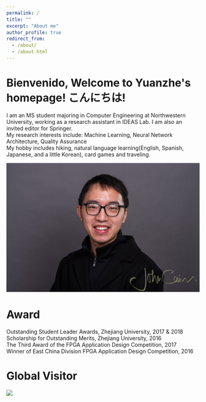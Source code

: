 ```yaml
---
permalink: /
title: ""
excerpt: "About me"
author_profile: true
redirect_from:
  - /about/
  - /about.html
---
```


Bienvenido, Welcome to Yuanzhe's homepage! こんにちは! 
======
I am an MS student majoring in Computer Engineering at Northwestern University, working as a research assistant in IDEAS Lab. I am also an invited editor for Springer.<br>
My research interests include: Machine Learning, Neural Network Architecture, Quality Assurance<br>
My hobby includes hiking, natural language learning(English, Spanish, Japanese, and a little Korean), card games and traveling. 

<img src="/images/profile.jpg">
  
Award
======
Outstanding Student Leader Awards, Zhejiang University, 2017 & 2018  
Scholarship for Outstanding Merits, Zhejiang University, 2016  
The Third Award of the FPGA Application Design Competition, 2017  
Winner of East China Division FPGA Application Design Competition, 2016  

Global Visitor
======

<a href="https://clustrmaps.com/site/1bh5b"  title="Visit tracker"><img src="//www.clustrmaps.com/map_v2.png?d=PMdgG1ndfGcn3xMms6C73KIJOVFI3awa66USOxL7suM&cl=ffffff" /></a>

